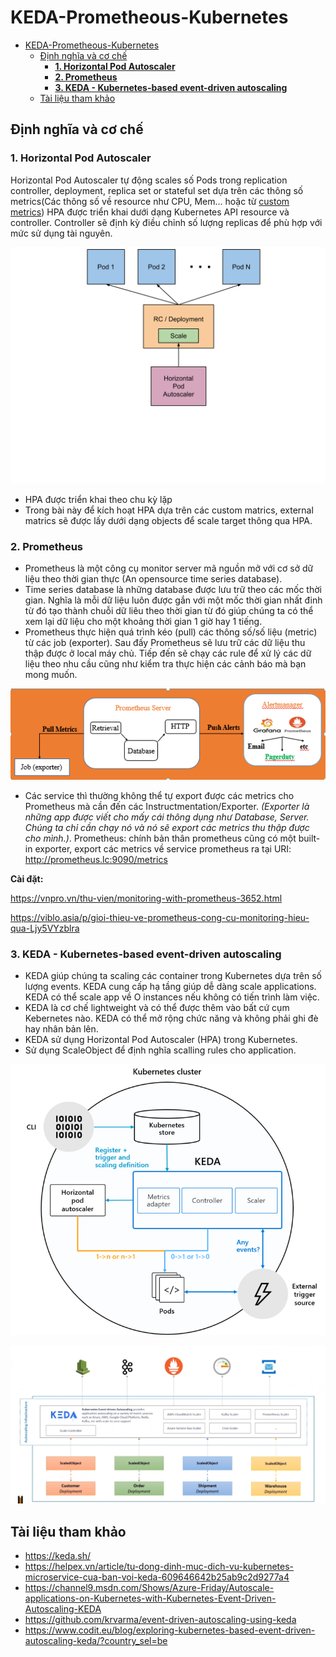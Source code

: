 # KEDA-Prometheous-Kubernetes

- [KEDA-Prometheous-Kubernetes](#keda-prometheous-kubernetes)
  - [Định nghĩa và cơ chế](#định-nghĩa-và-cơ-chế)
    - [**1. Horizontal Pod Autoscaler**](#1-horizontal-pod-autoscaler)
    - [**2. Prometheus**](#2-prometheus)
    - [**3. KEDA - Kubernetes-based event-driven autoscaling**](#3-keda---kubernetes-based-event-driven-autoscaling)
  - [Tài liệu tham khảo](#tài-liệu-tham-khảo)

## Định nghĩa và cơ chế

### **1. Horizontal Pod Autoscaler**

Horizontal Pod Autoscaler tự động scales số Pods trong replication controller, deployment, replica set or stateful set dựa trên các thông số metrics(Các thông số về resource như CPU, Mem... hoặc từ [custom metrics](https://github.com/kubernetes/community/blob/master/contributors/design-proposals/instrumentation/custom-metrics-api.md))
HPA được triển khai dưới dạng Kubernetes API resource và controller. Controller sẽ định kỳ điều chỉnh số lượng replicas để phù hợp với mức sử dụng tài nguyên.

![alt](./img/horizontal-pod-autoscaler.svg)

- HPA được triển khai theo chu kỳ lặp
- Trong bài này để kích hoạt HPA dựa trên các custom matrics, external matrics sẽ được lấy dưới dạng objects để scale target thông qua HPA.


### **2. Prometheus**

- Prometheus là một công cụ monitor server mã nguồn mở với cơ sở dữ liệu theo thời gian thực (An opensource  time series database).
- Time series database là những database được lưu trữ theo các mốc thời gian. Nghĩa là mỗi dữ liệu luôn được gắn với một mốc thời gian nhất đinh từ đó tạo thành chuỗi dữ liêu theo thời gian từ đó giúp chúng ta có thể xem lại dữ liệu cho một khoảng thời gian 1 giờ hay 1 tiếng.
- Prometheus thực hiện quá trình kéo (pull) các thông số/số liệu (metric) từ các job (exporter). Sau đấy Prometheus sẽ lưu trữ các dữ liệu thu thập được ở local máy chủ. Tiếp đến sẽ chạy các rule để xử lý các dữ liệu theo nhu cầu cũng như kiểm tra thực hiện các cảnh báo mà bạn mong muốn.

![prometheous](./img/250901.png)

- Các service thì thường không thể tự export được các metrics cho Prometheus mà cần đến các Instructmentation/Exporter. *(Exporter là những app được viết cho mấy cái thông dụng như Database, Server. Chúng ta chỉ cần chạy nó và nó sẽ export các metrics thu thập được cho mình.)*. Prometheus: chính bản thân prometheus cũng có một built-in exporter, export các metrics về service prometheus ra tại URI: http://prometheus.lc:9090/metrics

**Cài đặt:**

<https://vnpro.vn/thu-vien/monitoring-with-prometheus-3652.html>

<https://viblo.asia/p/gioi-thieu-ve-prometheus-cong-cu-monitoring-hieu-qua-Ljy5VYzblra>

### **3. KEDA - Kubernetes-based event-driven autoscaling**

- KEDA giúp chúng ta scaling các container trong Kubernetes dựa trên số lượng events. KEDA cung cấp hạ tầng giúp dễ dàng scale applications. KEDA có thể scale app về O instances nếu không có tiến trình làm việc.
- KEDA là cơ chế lightweight và có thể được thêm vào bất cứ cụm Kebernetes nào. KEDA có thể mở rộng chức năng và không phải ghi đè hay nhân bản lên.
- KEDA sử dụng Horizontal Pod Autoscaler (HPA) trong Kubernetes.
- Sử dụng ScaleObject để định nghĩa scalling rules cho application.

![alt](./img/KEDA.png)

![alt](./img/KEDA2.png)

## Tài liệu tham khảo
- <https://keda.sh/>
- <https://helpex.vn/article/tu-dong-dinh-muc-dich-vu-kubernetes-microservice-cua-ban-voi-keda-609646642b25ab9c2d9277a4>
- <https://channel9.msdn.com/Shows/Azure-Friday/Autoscale-applications-on-Kubernetes-with-Kubernetes-Event-Driven-Autoscaling-KEDA>
- <https://github.com/krvarma/event-driven-autoscaling-using-keda>
- <https://www.codit.eu/blog/exploring-kubernetes-based-event-driven-autoscaling-keda/?country_sel=be>